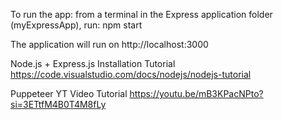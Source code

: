 To run the app:
from a terminal in the Express application folder (myExpressApp), run:
npm start

The application will run on http://localhost:3000

Node.js + Express.js Installation Tutorial
https://code.visualstudio.com/docs/nodejs/nodejs-tutorial

Puppeteer YT Video Tutorial
https://youtu.be/mB3KPacNPto?si=3ETtfM4B0T4M8fLy